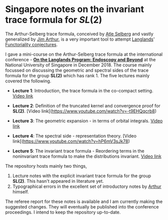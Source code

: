 # Singapore notes on the invariant trace formula for $SL(2)$

The Arthur-Selberg trace formula, conceived by [Atle Selberg](https://en.wikipedia.org/wiki/Atle_Selberg) and vastly generalized by [Jim Arthur](https://en.wikipedia.org/wiki/James_Arthur_(mathematician)), is a very important tool to attempt [Langlands](https://en.wikipedia.org/wiki/Robert_Langlands)' [Functoriality conjectures](https://en.wikipedia.org/wiki/Langlands_program). 

I gave a mini-course on the Arthur-Selberg trace formula at the international conference - **[On the Langlands Program: Endoscopy and Beyond](https://ims.nus.edu.sg/events/2018/lang/index.php)** at the National University of Singapore in December 2018. The course mainly focussed on discussing the geometric and spectral sides of the trace formula for the group **SL(2)** which has rank 1. The five lectures mainly covered the following. 

- **Lecture 1**: Introduction, the trace formula in the co-compact setting. [Video link](https://www.youtube.com/watch?v=vxCCCt8BKcY)

- **Lecture 2**: Definition of the truncated kernel and convergence proof for **SL(2)**. [Video link[(https://www.youtube.com/watch?v=-t9EHQqcrb8)

- **Lecture 3**: The geometric expansion - in terms of orbital integrals. [Video link](https://www.youtube.com/watch?v=R5JSRGpzP0s)

- **Lecture 4**: The spectral side - representation theory. [Video link[(https://www.youtube.com/watch?v=hP6mV3sJk78)

- **Lecture 5**: The invariant trace formula - Reordering terms in the noninvariant trace formula to make the distributions invariant. [Video link](https://www.youtube.com/watch?v=hP6mV3sJk78)

The repository hosts mainly two things, 
1. Lecture notes with the explicit invariant trace formula for the group **SL(2)**. This hasn't appeared in literature yet. 
2. Typographical errors in the excellent set of introductory notes by [Arthur](http://www.math.toronto.edu/arthur/) himself. 

The referee report for these notes is available and I am currently making the suggested changes. They will eventually be published into the conference proceedings. I intend to keep the repository up-to-date. 
